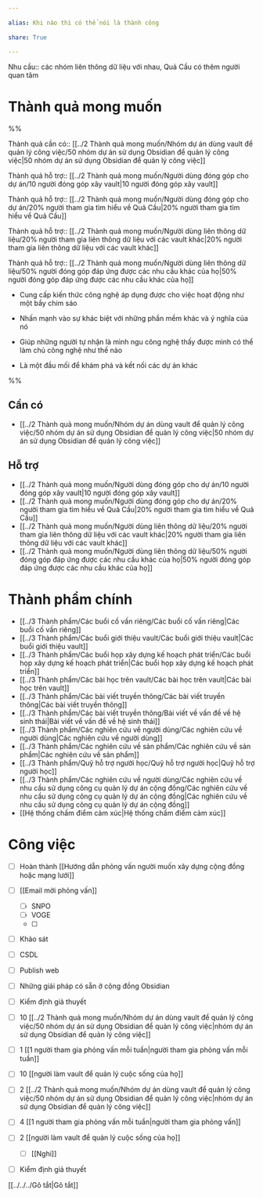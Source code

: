 ---  
alias: Khi nào thì có thể nói là thành công  
share: True  
---  
Nhu cầu:: các nhóm liên thông dữ liệu với nhau, Quả Cầu có thêm người quan tâm  
  
# Thành quả mong muốn  
%%  
Thành quả cần có:: [[../2 Thành quả mong muốn/Nhóm dự án dùng vault để quản lý công việc/50 nhóm dự án sử dụng Obsidian để quản lý công việc|50 nhóm dự án sử dụng Obsidian để quản lý công việc]]  
  
Thành quả hỗ trợ:: [[../2 Thành quả mong muốn/Người dùng đóng góp cho dự án/10 người đóng góp xây vault|10 người đóng góp xây vault]]  
  
Thành quả hỗ trợ:: [[../2 Thành quả mong muốn/Người dùng đóng góp cho dự án/20% người tham gia tìm hiểu về Quả Cầu|20% người tham gia tìm hiểu về Quả Cầu]]  
Thành quả hỗ trợ:: [[../2 Thành quả mong muốn/Người dùng liên thông dữ liệu/20% người tham gia liên thông dữ liệu với các vault khác|20% người tham gia liên thông dữ liệu với các vault khác]]  
Thành quả hỗ trợ:: [[../2 Thành quả mong muốn/Người dùng liên thông dữ liệu/50% người đóng góp đáp ứng được các nhu cầu khác của họ|50% người đóng góp đáp ứng được các nhu cầu khác của họ]]   
  
  
- Cung cấp kiến thức công nghệ áp dụng được cho việc hoạt động như một bầy chim sáo  
- Nhấn mạnh vào sự khác biệt với những phần mềm khác và ý nghĩa của nó  
- Giúp những người tự nhận là mình ngu công nghệ thấy được mình có thể làm chủ công nghệ như thế nào  
- Là một đầu mối để khám phá và kết nối các dự án khác  
  
%%  
## Cần có  
- [[../2 Thành quả mong muốn/Nhóm dự án dùng vault để quản lý công việc/50 nhóm dự án sử dụng Obsidian để quản lý công việc|50 nhóm dự án sử dụng Obsidian để quản lý công việc]]  
  
## Hỗ trợ  
- [[../2 Thành quả mong muốn/Người dùng đóng góp cho dự án/10 người đóng góp xây vault|10 người đóng góp xây vault]]  
- [[../2 Thành quả mong muốn/Người dùng đóng góp cho dự án/20% người tham gia tìm hiểu về Quả Cầu|20% người tham gia tìm hiểu về Quả Cầu]]  
- [[../2 Thành quả mong muốn/Người dùng liên thông dữ liệu/20% người tham gia liên thông dữ liệu với các vault khác|20% người tham gia liên thông dữ liệu với các vault khác]]  
- [[../2 Thành quả mong muốn/Người dùng liên thông dữ liệu/50% người đóng góp đáp ứng được các nhu cầu khác của họ|50% người đóng góp đáp ứng được các nhu cầu khác của họ]]  
  
# Thành phẩm chính  
- [[../3 Thành phẩm/Các buổi cố vấn riêng/Các buổi cố vấn riêng|Các buổi cố vấn riêng]]  
- [[../3 Thành phẩm/Các buổi giới thiệu vault/Các buổi giới thiệu vault|Các buổi giới thiệu vault]]  
- [[../3 Thành phẩm/Các buổi họp xây dựng kế hoạch phát triển/Các buổi họp xây dựng kế hoạch phát triển|Các buổi họp xây dựng kế hoạch phát triển]]  
- [[../3 Thành phẩm/Các bài học trên vault/Các bài học trên vault|Các bài học trên vault]]  
- [[../3 Thành phẩm/Các bài viết truyền thông/Các bài viết truyền thông|Các bài viết truyền thông]]  
- [[../3 Thành phẩm/Các bài viết truyền thông/Bài viết về vấn đề về hệ sinh thái|Bài viết về vấn đề về hệ sinh thái]]  
- [[../3 Thành phẩm/Các nghiên cứu về người dùng/Các nghiên cứu về người dùng|Các nghiên cứu về người dùng]]  
- [[../3 Thành phẩm/Các nghiên cứu về sản phẩm/Các nghiên cứu về sản phẩm|Các nghiên cứu về sản phẩm]]  
- [[../3 Thành phẩm/Quỹ hỗ trợ người học/Quỹ hỗ trợ người học|Quỹ hỗ trợ người học]]  
- [[../3 Thành phẩm/Các nghiên cứu về người dùng/Các nghiên cứu về nhu cầu sử dụng công cụ quản lý dự án cộng đồng/Các nghiên cứu về nhu cầu sử dụng công cụ quản lý dự án cộng đồng|Các nghiên cứu về nhu cầu sử dụng công cụ quản lý dự án cộng đồng]]  
- [[Hệ thống chấm điểm cảm xúc|Hệ thống chấm điểm cảm xúc]]  
  
  
# Công việc  
- [ ] Hoàn thành [[Hướng dẫn phỏng vấn người muốn xây dựng cộng đồng hoặc mạng lưới]]  
- [ ] [[Email mời phỏng vấn]]  
    - [ ] SNPO  
    - [ ] VOGE  
    - [ ]   
- [ ] Khảo sát  
- [ ] CSDL  
- [ ] Publish web  
- [ ] Những giải pháp có sẵn ở cộng đồng Obsidian  
- [ ] Kiểm định giả thuyết  
- [ ] 10 [[../2 Thành quả mong muốn/Nhóm dự án dùng vault để quản lý công việc/50 nhóm dự án sử dụng Obsidian để quản lý công việc|nhóm dự án sử dụng Obsidian để quản lý công việc]]  
- [ ] 1 [[1 người tham gia phỏng vấn mỗi tuần|người tham gia phỏng vấn mỗi tuần]]  
- [ ] 10 [[người làm vault để quản lý cuộc sống của họ]]  
- [ ] 2 [[../2 Thành quả mong muốn/Nhóm dự án dùng vault để quản lý công việc/50 nhóm dự án sử dụng Obsidian để quản lý công việc|nhóm dự án sử dụng Obsidian để quản lý công việc]]  
- [ ] 4 [[1 người tham gia phỏng vấn mỗi tuần|người tham gia phỏng vấn]]  
- [ ] 2 [[người làm vault để quản lý cuộc sống của họ]]  
    - [ ] [[Nghi]]  
- [ ] Kiểm định giả thuyết  
  
  
[[../../../Gõ tắt|Gõ tắt]]  
